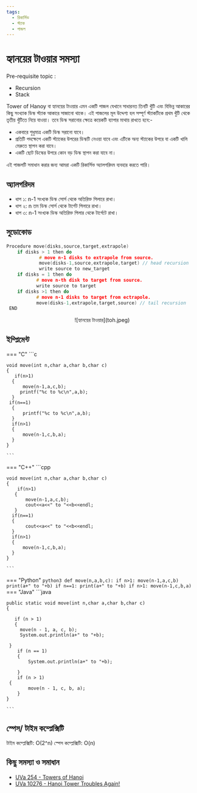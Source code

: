 ```yaml
---
tags:
  - রিকার্সিভ 
  - স্ট্যাক
  - পাজল
---
```


# হ্যানয়ের টাওয়ার সমস্যা 
Pre-requisite topic : 
- Recursion  
- Stack

Tower of Hanoy বা হ্যানয়ের টাওয়ার এমন একটি পাজল যেখানে সাধারনত তিনটি খুঁটি এবং বিভিন্ন আকারের কিছু সংখ্যাক ডিস্ক স্ট্যাক আকারে সাজানো থাকে। এই পাজলের মূল উদ্দেশ্য হল সম্পূর্ণ স্ট্যাকটিকে প্রথম খুঁটি থেকে তৃতীয় খুঁটিতে নিয়ে যাওয়া।
তবে ডিস্ক সরানোর ক্ষেত্রে কয়েকটি ব্যাপার মাথায় রাখতে হবে:- 
- একবারে শুধুমাত্র একটি ডিস্ক সরানো যাবে।
- প্রতিটি পদক্ষেপে একটি স্ট্যাকের উপরের ডিস্কটি নেওয়া যাবে এবং এটিকে অন্য স্ট্যাকের উপরে বা একটি খালি মেরুতে স্থাপন করা যাবে। 
- একটি ছোট ডিস্কের উপরে কোন বড় ডিস্ক স্থাপন করা যাবে না। 

এই পাজলটি সমাধান করার জন্য আমরা একটি রিকার্সিভ অ্যালগরিদম ব্যবহার করতে পারি। 


## অ্যালগরিদম 
- ধাপ ১: n-1 সংখ্যক ডিস্ক সোর্স থেকে অতিরিক্ত পিলারে রাখা।
- ধাপ ২: n তম ডিস্ক সোর্স থেকে টার্গেট পিলারে রাখা।
- ধাপ ৩: n-1 সংখ্যক ডিস্ক  অতিরিক্ত পিলার থেকে টার্গেটে রাখা। 
## সুডোকোড 
```cpp
Procedure move(disks,source,target,extrapole)
    if disks > 1 then do
            # move n-1 disks to extrapole from source.
            move(disks-1,source,extrapole,target) // head recursion
            write source to new_target
    if disks = 1 then do
           # move n-th disk to target from source.
           write source to target
    if disks >1 then do
           # move n-1 disks to target from ectrapole.
           move(disks-1,extrapole,target,source) // tail recursion
 END
```
<center>
![হ্যানয়ের টাওয়ার](toh.jpeg)
</center>

## ইম্প্লিমেন্ট 
=== "C"
    ```c
    
    void move(int n,char a,char b,char c)
    {
       if(n>1)
      {
          move(n-1,a,c,b);
         printf("%c to %c\n",a,b);
      }
     if(n==1)
      {
          printf("%c to %c\n",a,b);
      }
      if(n>1)
      {
          move(n-1,c,b,a);
      }
    }
    
    ```
=== "C++"
    ```cpp
    
    void move(int n,char a,char b,char c)
    {
        if(n>1)
       {
           move(n-1,a,c,b);
           cout<<a<<" to "<<b<<endl;
       }
      if(n==1)
      {
           cout<<a<<" to "<<b<<endl;
      }
      if(n>1)
      {
          move(n-1,c,b,a);
      }
    }
    
    ```
=== "Python"
    ```python3
    def move(n,a,b,c):
    if n>1:
        move(n-1,a,c,b)
        print(a+" to "+b)
    if n==1:
        print(a+" to "+b)
    if n>1:
        move(n-1,c,b,a)
    ```
=== "Java"
    ```java
    
    public static void move(int n,char a,char b,char c)
    {

       if (n > 1)
       {
         move(n - 1, a, c, b);
         System.out.println(a+" to "+b);
       
     }
        if (n == 1)
        {
            System.out.println(a+" to "+b);
        
        }
        if (n > 1)
     {
            move(n - 1, c, b, a);
        }
    }

    ```
## স্পেস/ টাইম কম্প্লেক্সিটি
টাইম কম্প্লেক্সিটি: O(2^n)
স্পেস কম্প্লেক্সিটি: O(n)

## কিছু সমস্যা ও সমাধান 
- [UVa 254 - Towers of Hanoi](https://onlinejudge.org/index.php?option=onlinejudge&Itemid=8&page=show_problem&problem=190)
- [UVa 10276 - Hanoi Tower Troubles Again!](https://onlinejudge.org/index.php?option=onlinejudge&Itemid=8&page=show_problem&problem=1217)
